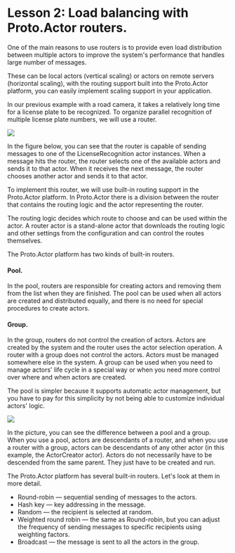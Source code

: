 # Lesson 2: Load balancing with Proto.Actor routers.

One of the main reasons to use routers is to provide even load distribution between multiple actors to improve the system's performance that handles large number of messages. 

These can be local actors (vertical scaling) or actors on remote servers (horizontal scaling), with the routing support built into the Proto.Actor platform, you can easily implement scaling support in your application.

In our previous example with a road camera, it takes a relatively long time for a license plate to be recognized. To organize parallel recognition of multiple license plate numbers, we will use a router.

![](../../images/5_2_1.png)

In the figure below, you can see that the router is capable of sending messages to one of the LicenseRecognition actor instances. When a message hits the router, the router selects one of the available actors and sends it to that actor. When it receives the next message, the router chooses another actor and sends it to that actor.

To implement this router, we will use built-in routing support in the Proto.Actor platform. In Proto.Actor there is a division between the router that contains the routing logic and the actor representing the router. 

The routing logic decides which route to choose and can be used within the actor. A router actor is a stand-alone actor that downloads the routing logic and other settings from the configuration and can control the routes themselves.

The Proto.Actor platform has two kinds of built-in routers.

#### Pool.

In the pool, routers are responsible for creating actors and removing them from the list when they are finished. The pool can be used when all actors are created and distributed equally, and there is no need for special procedures to create actors.

#### Group.

In the group, routers do not control the creation of actors. Actors are created by the system and the router uses the actor selection operation. A router with a group does not control the actors. Actors must be managed somewhere else in the system. A group can be used when you need to manage actors' life cycle in a special way or when you need more control over where and when actors are created.

The pool is simpler because it supports automatic actor management, but you have to pay for this simplicity by not being able to customize individual actors' logic.

![](../../images/5_2_2.png)

In the picture, you can see the difference between a pool and a group. When you use a pool, actors are descendants of a router, and when you use a router with a group, actors can be descendants of any other actor (in this example, the ActorCreator actor). Actors do not necessarily have to be descended from the same parent. They just have to be created and run.

The Proto.Actor platform has several built-in routers. Let's look at them in more detail.

- Round-robin — sequential sending of messages to the actors.
- Hash key — key addressing in the message.
- Random — the recipient is selected at random.
- Weighted round robin — the same as Round-robin, but you can adjust the frequency of sending messages to specific recipients using weighting factors.
- Broadcast — the message is sent to all the actors in the group.